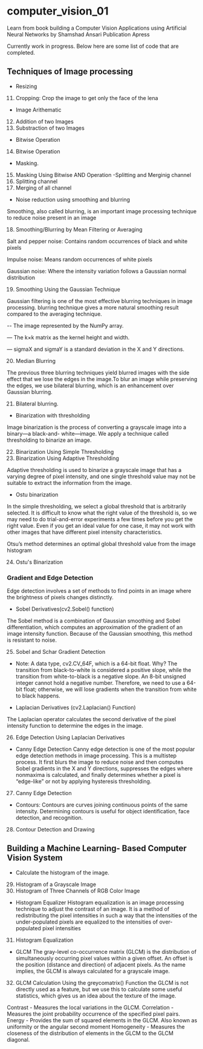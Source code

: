 # computer_vision_01
Learn from book building a Computer Vision Applications using Artificial Neural Networks by Shamshad Ansari
Publication Apress



Currently work in progress.
Below here are some list of code that are completed.


## Techniques of Image processing
- Resizing
11. Cropping: Crop the image to get only the face of the lena
- Image Arithematic 
12. Addition of two Images
13. Substraction of two Images
- Bitwise Operation
14. Bitwise Operation
- Masking.
15. Masking Using Bitwise AND Operation
-Splitting and Merginig channel
16. Splitting channel 
17. Merging of all channel
- Noise reduction using smoothing and blurring

Smoothing, also called blurring, is an important image processing technique to reduce noise present in an image 

18. Smoothing/Blurring by Mean Filtering or Averaging

Salt and pepper noise: Contains random occurrences of black and white pixels

Impulse noise: Means random occurrences of white pixels

Gaussian noise: Where the intensity variation follows a Gaussian normal distribution 

19. Smoothing Using the Gaussian Technique

Gaussian filtering is one of the most effective blurring techniques in image processing.
blurring technique gives a more natural smoothing result compared to the averaging technique. 

-- The image represented by the NumPy array.

–– The k×k matrix as the kernel height and width.

–– sigmaX and sigmaY is a standard deviation in the X and Y directions.

20. Median Blurring

The previous three blurring techniques yield blurred images with the side effect that we lose the edges in the image.To blur an image while preserving the edges, we use bilateral
blurring, which is an enhancement over Gaussian blurring.

21. Bilateral blurring.

- Binarization with thresholding

Image binarization is the process of converting a grayscale image into a binary—a black-and-
white—image. We apply a technique called thresholding to binarize an image.

22. Binarization Using Simple Thresholding
23. Binarization Using Adaptive Thresholding

Adaptive thresholding is used to binarize a grayscale image that has a varying degree of pixel intensity, and one single threshold value may not be suitable to extract the information from the image.

- Ostu binarization

In the simple thresholding, we select a global threshold that is arbitrarily selected. It is difficult to know what the right value of the threshold is, so we may need to do trial-and-error experiments a few times before you get the right value. Even if you get an ideal value for one case, it may not work with other images that have different pixel intensity
characteristics.

Otsu’s method determines an optimal global threshold value from the image
histogram

24. Ostu's Binarization


### Gradient and Edge Detection
Edge detection involves a set of methods to find points in an image where the brightness of pixels changes distinctly.

- Sobel Derivatives(cv2.Sobel() function)

The Sobel method is a combination of Gaussian smoothing and Sobel differentiation, which computes an approximation of the gradient of an image intensity function. Because of the Gaussian smoothing, this method is resistant to noise.

25. Sobel and Schar Gradient Detection

- Note: A data type, cv2.CV_64F, which is a 64-bit float. Why? The transition from black-to-white is considered a positive slope, while the transition from white-to-black is a negative slope. An 8-bit unsigned integer cannot hold a negative number. Therefore, we need to use a 64-bit float; otherwise, we will lose gradients when the transition from white to black happens.

- Laplacian Derivatives (cv2.Laplacian() Function)

The Laplacian operator calculates the second derivative of the pixel intensity function to
determine the edges in the image.

26. Edge Detection Using Laplacian Derivatives
- Canny Edge Detection
Canny edge detection is one of the most popular edge detection methods in image processing. This is a multistep process. It first blurs the image to reduce noise and then computes Sobel gradients in the X and Y directions, suppresses the edges where nonmaxima is calculated, and finally determines whether a pixel is “edge-like” or not by applying hysteresis thresholding.
27. Canny Edge Detection
- Contours: Contours are curves joining continuous points of the same intensity. Determining contours is useful for object identification, face detection, and recognition.
28. Contour Detection and Drawing

## Building a Machine Learning- Based Computer Vision System

- Calculate the histogram of the image.

29. Histogram of a Grayscale Image
30. Histogram of Three Channels of RGB Color Image
- Histogram Equalizer
Histogram equalization is an image processing technique to adjust the contrast of an image. It is a method of redistributing the pixel intensities in such a way that the intensities of the under-populated pixels are equalized to the intensities of over-populated pixel intensities
31. Histogram Equalization
- GLCM
The gray-level co-occurrence matrix (GLCM) is the distribution of simultaneously occurring pixel values within a given offset. An offset is the position (distance and direction) of adjacent pixels. As the name implies, the GLCM is always calculated for a grayscale image.
32. GLCM Calculation Using the greycomatrix() Function
the GLCM is not directly used as a feature, but we use this to calculate some useful statistics, which gives us an idea about the texture of the image. 

Contrast - Measures the local variations in the GLCM.
Correlation - Measures the joint probability occurrence of the specified pixel pairs.
Energy - Provides the sum of squared elements in the GLCM. Also known as uniformity or the angular second moment
Homogeneity - Measures the closeness of the distribution of elements in the GLCM to the GLCM diagonal.